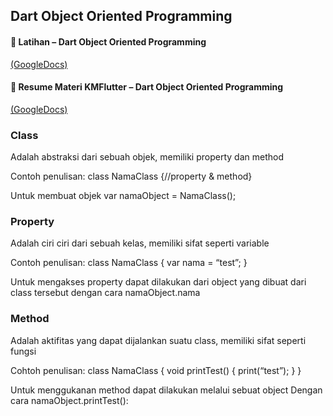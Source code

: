 ## Dart Object Oriented Programming

#### 📝 Latihan – Dart Object Oriented Programming

[(GoogleDocs)](https://docs.google.com/document/d/1itLwOw0h2CjO_XWiBjUrFINL5ywBSNw3/edit?usp=sharing&ouid=117292295682396853576&rtpof=true&sd=true) <br> 

#### 📝 Resume Materi KMFlutter – Dart Object Oriented Programming

[(GoogleDocs)](https://docs.google.com/document/d/1_3sMbRmTvdz6cpZlk5HuZtC5ge1pU8vA/edit?usp=sharing&ouid=117292295682396853576&rtpof=true&sd=true) <br>

### Class
Adalah abstraksi dari sebuah objek, memiliki property dan method

Contoh penulisan:
class NamaClass {//property & method}

Untuk membuat objek
var namaObject = NamaClass();

### Property
Adalah ciri ciri dari sebuah kelas, memiliki sifat seperti variable

Contoh penulisan:
class NamaClass {
	var nama = “test”;
}

Untuk mengakses property dapat dilakukan dari object yang dibuat dari class tersebut dengan cara namaObject.nama

### Method
Adalah aktifitas yang dapat dijalankan suatu class, memiliki sifat seperti fungsi

Cohtoh penulisan:
class NamaClass {
	void printTest() {
		print(“test”);
	}
 }

Untuk menggukanan method dapat dilakukan melalui sebuat object
Dengan cara namaObject.printTest():


